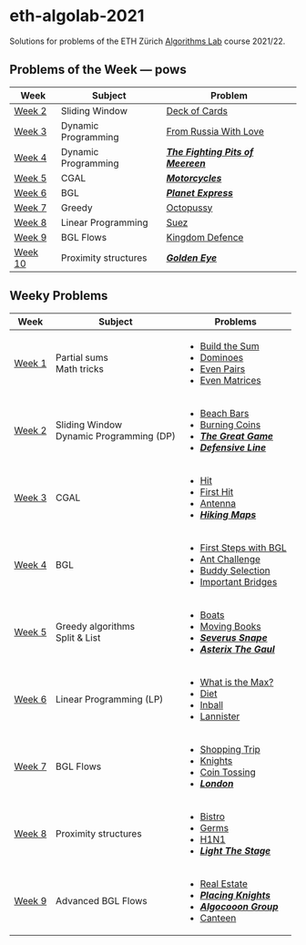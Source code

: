 # eth-algolab-2021
Solutions for problems of the ETH Zürich [Algorithms Lab](https://cadmo.ethz.ch/education/lectures/HS21/algolab) course 2021/22.

## Problems of the Week — pows
| Week     | Subject | Problem |
| -------- | ------------- | ------------- |
| [Week 2](pows/02-deck-of-cards) | Sliding Window  | [Deck of Cards](pows/02-deck-of-cards/src/main.cpp) |
| [Week 3](/pows/03-from-russia-with-love) | Dynamic Programming  | [From Russia With Love](/pows/03-from-russia-with-love/src/main.cpp) |
| [Week 4]() | Dynamic Programming  | [***The Fighting Pits of Meereen***]() |
| [Week 5]() | CGAL  | [***Motorcycles***]() |
| [Week 6]() | BGL  | [***Planet Express***]() |
| [Week 7](/pows/07-octopussy) | Greedy  | [Octopussy](/pows/07-octopussy/src/main.cpp) |
| [Week 8](/pows/08-suez) | Linear Programming  | [Suez](/pows/08-suez/src/main.cpp) |
| [Week 9](/pows/09-kingdom-defence) | BGL Flows  | [Kingdom Defence](/pows/09-kingdom-defence/src/main.cpp) |
| [Week 10](/pows/10-goldeneye) | Proximity structures  | [***Golden Eye***](/pows/10-goldeneye/src/main.cpp) |

## Weeky Problems
| Week  | Subject | Problems |
| ------------- | ------------- | ------------- |
| [Week 1](/week01)  | Partial sums <br> Math tricks  | <ul><li>[Build the Sum](/week01/build-the-sum/src/main.cpp)</li><li>[Dominoes](/week01/dominoes/src/main.cpp)</li><li>[Even Pairs](/week01/even-pairs/src/main.cpp)</li><li>[Even Matrices](/week01/even-matrices/src/main.cpp)</li></ul>|
| [Week 2](/week02)  | Sliding Window <br> Dynamic Programming (DP) | <ul><li>[Beach Bars](/week02/beach-bars/src/main.cpp)</li><li>[Burning Coins](/week02/burning-coins/src/main.cpp)</li><li>[***The Great Game***]()</li><li>[***Defensive Line***]()</li></ul>|
| [Week 3](/week03)  | CGAL  | <ul><li>[Hit](/week03/hit/src/main.cpp)</li><li>[First Hit](/week03/first-hit/src/main.cpp)</li><li>[Antenna](/week03/antenna/src/main.cpp)</li><li>[***Hiking Maps***]()</li></ul>|
| [Week 4](/week04)  | BGL  | <ul><li>[First Steps with BGL](/week04/first-steps-bgl/src/main.cpp)</li><li>[Ant Challenge](/week04/ant-challenge/src/main.cpp)</li><li>[Buddy Selection](/week04/buddy-selection/src/main.cpp)</li><li>[Important Bridges](/week04/important-bridges/src/main.cpp)</li></ul>|
| [Week 5](/week05)  | Greedy algorithms <br> Split & List | <ul><li>[Boats](/week05/boats/src/main.cpp)</li><li>[Moving Books](/week05/moving-books/src/main.cpp)</li><li>[***Severus Snape***](/week05/severus-snape/src/main.cpp)</li><li>[***Asterix The Gaul***](/week05/asterix-the-gaul/src/main.cpp)</li></ul>|
| [Week 6](/week06)  | Linear Programming (LP) | <ul><li>[What is the Max?](/week06/what-is-the-max/src/main.cpp)</li><li>[Diet](/week06/diet/src/main.cpp)</li><li>[Inball](/week06/inball/src/main.cpp)</li><li>[Lannister](/week06/lannister/src/main.cpp)</li></ul>|
| [Week 7](/week07)  | BGL Flows | <ul><li>[Shopping Trip](/week07/shopping-trip/src/main.cpp)</li><li>[Knights](/week07/knights/src/main.cpp)</li><li>[Coin Tossing](/week07/coin-tossing/src/main.cpp)</li><li>[***London***](/week07/london/src/main.cpp)</li></ul>|
| [Week 8](/week08)  | Proximity structures | <ul><li>[Bistro](/week08/bistro/src/main.cpp)</li><li>[Germs](/week08/germs/src/main.cpp)</li><li>[H1N1](/week08/h1n1/src/main.cpp)</li><li>[***Light The Stage***](/week08/light-the-stage/src/main.cpp)</li></ul>|
| [Week 9](/week09)  | Advanced BGL Flows| <ul><li>[Real Estate](week09/real-estate/src/main.cpp)</li><li>[***Placing Knights***]()</li><li>[***Algocooon Group***]()</li><li>[Canteen]()</li></ul>|
